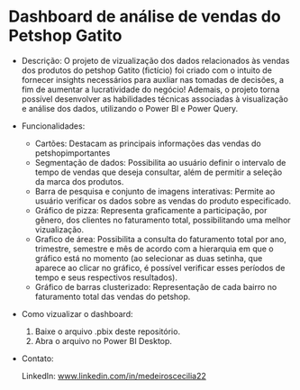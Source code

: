 # Dashboard de análise de vendas do Petshop Gatito

* Descrição:
O projeto de vizualização dos dados relacionados às vendas dos produtos do petshop Gatito (fictício) foi criado com o intuito de fornecer insights necessários para auxliar nas tomadas de decisões, a fim de aumentar a lucratividade do negócio! Ademais, o projeto torna possível desenvolver as habilidades técnicas associadas à visualização e análise dos dados, utilizando o Power BI e Power Query.

* Funcionalidades:
  - Cartões: Destacam as principais informações das vendas do petshopimportantes
  - Segmentação de dados: Possibilita ao usuário definir o intervalo de tempo de vendas que deseja consultar, além de permitir a seleção da marca dos produtos.
  - Barra de pesquisa e conjunto de imagens interativas: Permite ao usuário verificar os dados sobre as vendas do produto especificado.
  - Gráfico de pizza: Representa graficamente a participação, por gênero, dos clientes no faturamento total, possibilitando uma melhor vizualização.
  - Grafico de área: Possibilita a consulta do faturamento total por ano, trimestre, semestre e mês de acordo com a hierarquia em que o gráfico está no momento (ao selecionar as duas 
    setinha, que aparece ao clicar no gráfico, é possível verificar esses períodos de tempo e seus respectivos resultados).
  - Gráfico de barras clusterizado: Representação de cada bairro no faturamento total das vendas do petshop.

* Como vizualizar o dashboard:
   1) Baixe o arquivo .pbix deste repositório.
   2) Abra o arquivo no Power BI Desktop.

* Contato:
  
   LinkedIn: www.linkedin.com/in/medeiroscecilia22   


